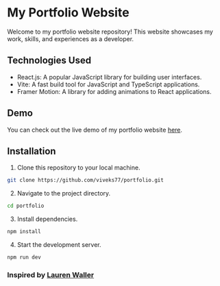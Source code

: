 # My Portfolio Website

Welcome to my portfolio website repository! This website showcases my work, skills, and experiences as a developer.

## Technologies Used
- React.js: A popular JavaScript library for building user interfaces.
- Vite: A fast build tool for JavaScript and TypeScript applications.
- Framer Motion: A library for adding animations to React applications.

## Demo
You can check out the live demo of my portfolio website [here](https://viveksurya.vercel.app/).

## Installation
1. Clone this repository to your local machine.
  ```bash
  git clone https://github.com/viveks77/portfolio.git
  ```
 
2. Navigate to the project directory.
  ```bash
  cd portfolio
  ```

3. Install dependencies.
  ```bash
  npm install
  ```

4. Start the development server.
  ```bash
  npm run dev
  ```

### Inspired by [Lauren Waller](https://www.lauren-waller.com/)
